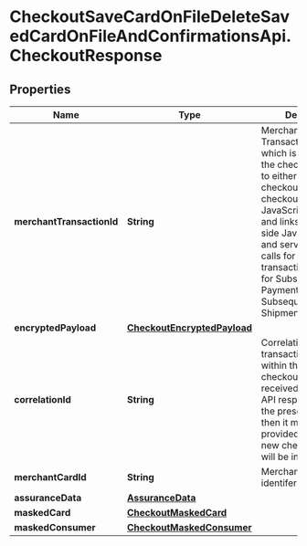 # CheckoutSaveCardOnFileDeleteSavedCardOnFileAndConfirmationsApi.CheckoutResponse

## Properties

Name | Type | Description | Notes
------------ | ------------- | ------------- | -------------
**merchantTransactionId** | **String** | Merchant Checkout Transaction Identifier which is returned in the checkoutResponse to either checkoutWithCard or checkoutWithNewCard JavaScript methods and links the client-side JavaScript calls and server-side API calls for a specific transaction. Optional for Subsequent Payment or Subsequent Split Shipment. | 
**encryptedPayload** | [**CheckoutEncryptedPayload**](CheckoutEncryptedPayload.md) |  | 
**correlationId** | **String** | Correlation ID for this transaction. If available within the present checkout session (e.g. received in an earlier API response during the present session), then it must be provided, otherwise a new checkout session will be initiated. | 
**merchantCardId** | **String** | Merchant card identifer. | [optional] 
**assuranceData** | [**AssuranceData**](AssuranceData.md) |  | [optional] 
**maskedCard** | [**CheckoutMaskedCard**](CheckoutMaskedCard.md) |  | [optional] 
**maskedConsumer** | [**CheckoutMaskedConsumer**](CheckoutMaskedConsumer.md) |  | [optional] 


